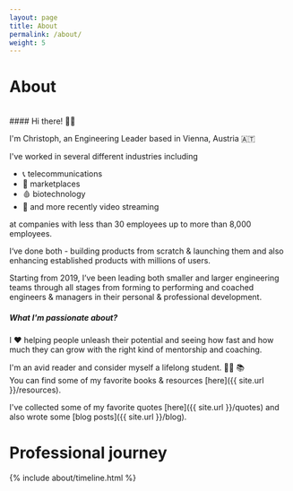 ```yaml
---
layout: page
title: About
permalink: /about/
weight: 5
---
```


# About
<br>
#### Hi there! 👋🏼

I'm Christoph, an Engineering Leader based in Vienna, Austria 🇦🇹

I've worked in several different industries including

* 📞 telecommunications
* 🤝 marketplaces
* 🩸 biotechnology
* 🎥 and more recently video streaming

at companies with less than 30 employees up to more than 8,000 employees.

I‘ve done both - building products from scratch & launching them and also enhancing established products with millions of users.

Starting from 2019, I’ve been leading both smaller and larger engineering teams through all stages from forming to performing and coached engineers & managers in their personal & professional development.

##### What I'm passionate about?
I ♥️ helping people unleash their potential and seeing how fast and how much they can grow with the right kind of mentorship and coaching.

I'm an avid reader and consider myself a lifelong student. 🙇🏻 📚  
You can find some of my favorite books & resources [here]({{ site.url }}/resources).

I've collected some of my favorite quotes [here]({{ site.url }}/quotes) and also wrote some [blog posts]({{ site.url }}/blog).

<!-- 
<div class="row">
{% include about/skills.html title="Programming Skills" source=site.data.programming-skills %}
{% include about/skills.html title="Other Skills" source=site.data.other-skills %}
</div> 
-->

# Professional journey
<div class="row">
{% include about/timeline.html %}
</div>